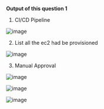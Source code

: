 **Output of this question 1**

1. CI/CD Pipeline

![image](https://github.com/user-attachments/assets/8cb0a100-68b2-4662-ac6b-94a1f079e2e3)

2. List all the ec2 had be provisioned

![image](https://github.com/user-attachments/assets/8007b0dc-ad1d-4f28-a9a8-76a739b76868)

3. Manual Approval

![image](https://github.com/user-attachments/assets/a7eda56b-a488-4288-a9a8-9c1b53dac3a0)

![image](https://github.com/user-attachments/assets/79700c10-123d-40aa-ab9f-77923ee6b805)

![image](https://github.com/user-attachments/assets/3d970760-9836-4844-a1be-a11e539fd791)


